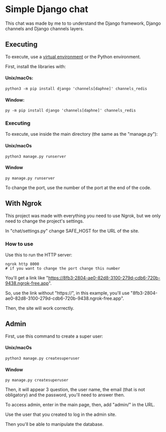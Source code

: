 # Simple Django chat

This chat was made by me to to understand the Django framework, Django channels and Django channels layers.

## Executing

To execute, use a [virtual environment](https://docs.python.org/3/library/venv.html) or the Python environment.

First, install the libraries with:

#### Unix/macOs:
```
python3 -m pip install django 'channels[daphne]' channels_redis
```

#### Window:
```
py -m pip install django 'channels[daphne]' channels_redis
```

### Executing

To execute, use inside the main directory (the same as the "manage.py"):

#### Unix/macOs

```
python3 manage.py runserver
```

#### Window

```
py manage.py runserver
```

To change the port, use the number of the port at the end of the code.

## With Ngrok

This project was made with everything you need to use Ngrok, but we only need to change the project's settings.

In "chat/settings.py" change SAFE_HOST for the URL of the site.

### How to use

Use this to run the HTTP server:

```
ngrok http 8000
# if you want to change the port change this number
```

You'll get a link like "https://8fb3-2804-ae0-82d8-3100-279d-cdb6-720b-9438.ngrok-free.app".

So, use the link without "https://", in this example, you'll use "8fb3-2804-ae0-82d8-3100-279d-cdb6-720b-9438.ngrok-free.app".

Then, the site will work correctly.

## Admin

First, use this command to create a super user:

#### Unix/macOs

```
python3 manage.py createsuperuser
```

#### Window

```
py manage.py createsuperuser
```

Then, it will appear 3 question, the user name, the email (that is not obligatory) and the password, you'll need to answer then.

To access admin, enter in the main page, then, add "admin/" in the URL.

Use the user that you created to log in the admin site.

Then you'll be able to manipulate the database.
